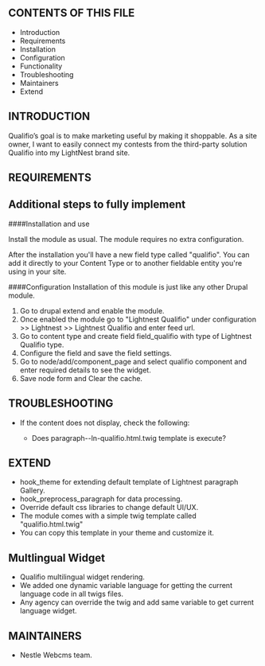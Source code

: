 CONTENTS OF THIS FILE
---------------------

 * Introduction
 * Requirements
 * Installation
 * Configuration
 * Functionality
 * Troubleshooting
 * Maintainers
 * Extend


INTRODUCTION
------------

Qualifio’s goal is to make marketing useful by making it shoppable. As a site owner, I want to easily connect my contests from the third-party solution Qualifio into my LightNest brand site.


REQUIREMENTS
------------

## Additional steps to fully implement

####Installation and use

Install the module as usual. The module requires no extra configuration.

After the installation you'll have a new field type called "qualifio". You can add it directly to your Content Type or to another fieldable entity you're using in your site.

####Configuration
Installation of this module is just like any other Drupal module.

1) Go to drupal extend and enable the module.
2) Once enabled the module go to "Lightnest Qualifio" under configuration >> Lightnest >> Lightnest Qualifio and enter feed
url.
3) Go to content type and create field field_qualifio with type of Lightnest Qualifio type.
4) Configure the field and save the field settings.
5) Go to node/add/component_page and select qualifio component and enter required details to see the widget.
6) Save node form and Clear the cache.


TROUBLESHOOTING
---------------

 * If the content does not display, check the following:

   - Does paragraph--ln-qualifio.html.twig template is execute?

EXTEND
------

 * hook_theme for extending default template of Lightnest paragraph Gallery.
 * hook_preprocess_paragraph for data processing.
 * Override default css libraries to change default UI/UX.
 * The module comes with a simple twig template called "qualifio.html.twig"
 * You can copy this template in your theme and customize it.

Multlingual Widget
------------------
  * Qualifio multilingual widget rendering.
  * We added one dynamic variable language for getting the current language code in all twigs files.
  * Any agency can override the twig and add same variable to get current language widget.

MAINTAINERS
-----------

* Nestle Webcms team.
